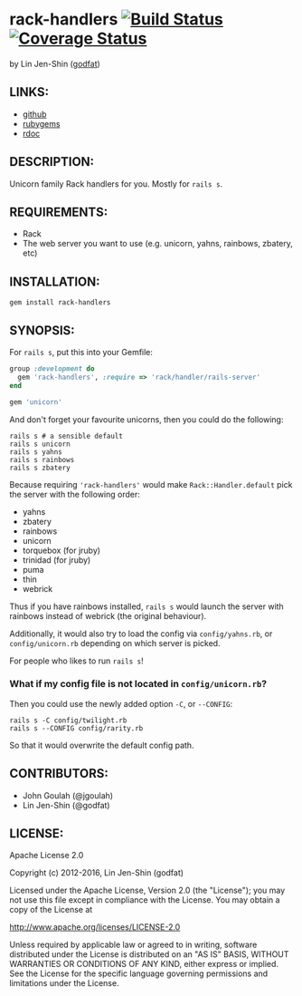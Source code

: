 # rack-handlers [![Build Status](https://secure.travis-ci.org/godfat/rack-handlers.png?branch=master)](http://travis-ci.org/godfat/rack-handlers) [![Coverage Status](https://coveralls.io/repos/godfat/rack-handlers/badge.png)](https://coveralls.io/r/godfat/rack-handlers)

by Lin Jen-Shin ([godfat](http://godfat.org))

## LINKS:

* [github](https://github.com/godfat/rack-handlers)
* [rubygems](https://rubygems.org/gems/rack-handlers)
* [rdoc](http://rdoc.info/github/godfat/rack-handlers)

## DESCRIPTION:

Unicorn family Rack handlers for you. Mostly for `rails s`.

## REQUIREMENTS:

* Rack
* The web server you want to use (e.g. unicorn, yahns, rainbows, zbatery, etc)

## INSTALLATION:

    gem install rack-handlers

## SYNOPSIS:

For `rails s`, put this into your Gemfile:

``` ruby
group :development do
  gem 'rack-handlers', :require => 'rack/handler/rails-server'
end

gem 'unicorn'
```

And don't forget your favourite unicorns, then you could do the following:

    rails s # a sensible default
    rails s unicorn
    rails s yahns
    rails s rainbows
    rails s zbatery

Because requiring `'rack-handlers'` would make `Rack::Handler.default`
pick the server with the following order:

* yahns
* zbatery
* rainbows
* unicorn
* torquebox (for jruby)
* trinidad (for jruby)
* puma
* thin
* webrick

Thus if you have rainbows installed, `rails s` would launch the server with
rainbows instead of webrick (the original behaviour).

Additionally, it would also try to load the config via `config/yahns.rb`,
or `config/unicorn.rb` depending on which server is picked.

For people who likes to run `rails s`!

### What if my config file is not located in `config/unicorn.rb`?

Then you could use the newly added option `-C`, or `--CONFIG`:

    rails s -C config/twilight.rb
    rails s --CONFIG config/rarity.rb

So that it would overwrite the default config path.

## CONTRIBUTORS:

* John Goulah (@jgoulah)
* Lin Jen-Shin (@godfat)

## LICENSE:

Apache License 2.0

Copyright (c) 2012-2016, Lin Jen-Shin (godfat)

Licensed under the Apache License, Version 2.0 (the "License");
you may not use this file except in compliance with the License.
You may obtain a copy of the License at

<http://www.apache.org/licenses/LICENSE-2.0>

Unless required by applicable law or agreed to in writing, software
distributed under the License is distributed on an "AS IS" BASIS,
WITHOUT WARRANTIES OR CONDITIONS OF ANY KIND, either express or implied.
See the License for the specific language governing permissions and
limitations under the License.
